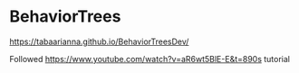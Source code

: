 # BehaviorTrees
https://tabaarianna.github.io/BehaviorTreesDev/

 Followed https://www.youtube.com/watch?v=aR6wt5BlE-E&t=890s tutorial 
